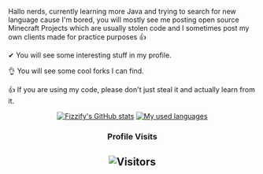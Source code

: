 Hallo nerds, currently learning more Java and trying to search for new language cause I'm bored, you will mostly see me posting open source Minecraft Projects which are usually stolen code and I sometimes post my own clients made for practice purposes 👍

✔ You will see some interesting stuff in my profile.

👌 You will see some cool forks I can find.

👍 If you are using my code, please don't just steal it and actually learn from it.


<!--END_SECTION:waka-->
<div align="center">
	
[![Fizzify's GitHub stats](https://github-readme-stats.vercel.app/api?username=Fizzify&show_icons=true&title_color=fff&icon_color=79ff97&text_color=9f9f9f&bg_color=151515&count_private=true)](https://github.com/Fizzify) 
[![My used languages](https://github-readme-stats.vercel.app/api/top-langs/?username=Fizzify&layout=compact&show_icons=true&title_color=fff&icon_color=79ff97&text_color=9f9f9f&bg_color=151515&count_private=true&langs_count=6)](https://github.com/Fizzify)
### Profile Visits 

![Visitors](https://komarev.com/ghpvc/?username=Fizzify&color=blueviolet)
---

</details>
